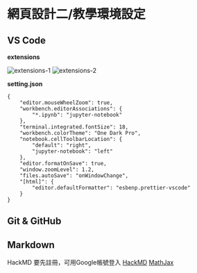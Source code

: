# 網頁設計二/教學環境設定
## VS Code
**extensions**

![extensions-1](https://i.imgur.com/fjdZtFt.png)
![extensions-2](https://i.imgur.com/7rfNkVb.png)

**setting.json**
```json=
{
    "editor.mouseWheelZoom": true,
    "workbench.editorAssociations": {
        "*.ipynb": "jupyter-notebook"
    },
    "terminal.integrated.fontSize": 18,
    "workbench.colorTheme": "One Dark Pro",
    "notebook.cellToolbarLocation": {
        "default": "right",
        "jupyter-notebook": "left"
    },
    "editor.formatOnSave": true,
    "window.zoomLevel": 1.2,
    "files.autoSave": "onWindowChange",
    "[html]": {
        "editor.defaultFormatter": "esbenp.prettier-vscode"
    }
}
```

## Git & GitHub

## Markdown
HackMD 要先註冊，可用Google帳號登入
[HackMD](https://hackmd.io/features-tw)
[MathJax](https://math.meta.stackexchange.com/questions/5020/mathjax-basic-tutorial-and-quick-reference)